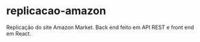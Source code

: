 # replicacao-amazon 
Replicação do site Amazon Market.
Back end feito em API REST e front end em React.

